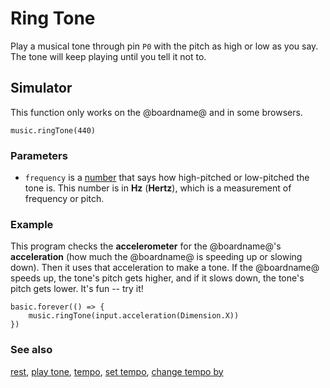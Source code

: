 # Ring Tone

Play a musical tone through pin `P0` with the pitch as high or low as you say.
The tone will keep playing until you tell it not to.

## Simulator

This function only works on the @boardname@ and in some browsers.

```sig
music.ringTone(440)
```

### Parameters

* ``frequency`` is a [number](/reference/types/number) that says
how high-pitched or low-pitched the tone is.  This
number is in **Hz** (**Hertz**), which is a measurement of frequency
or pitch.

### Example

This program checks the **accelerometer** for the @boardname@'s
**acceleration** (how much the @boardname@ is speeding up or slowing
down). Then it uses that acceleration to make a tone.  If the @boardname@
speeds up, the tone's pitch gets higher, and if it slows down, the
tone's pitch gets lower.  It's fun -- try it!

```blocks
basic.forever(() => {
    music.ringTone(input.acceleration(Dimension.X))
})
```

### See also

[rest](/reference/music/rest), [play tone](/reference/music/play-tone),
[tempo](/reference/music/tempo), [set tempo](/reference/music/set-tempo),
[change tempo by](/reference/music/change-tempo-by)
